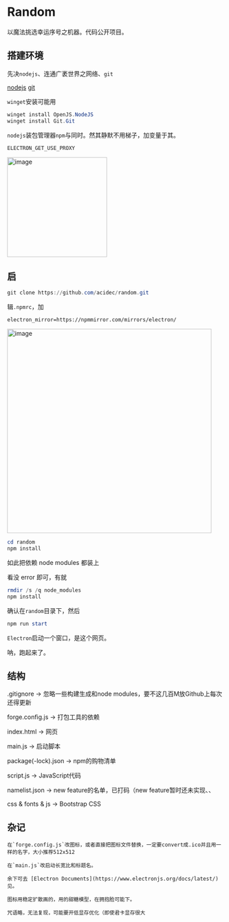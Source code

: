 # Random

以魔法挑选幸运序号之机器。代码公开项目。

## 搭建环境
先决`nodejs`、连通广袤世界之网络、`git`

[nodejs](https://nodejs.org/en)
[git](https://mirrors.bfsu.edu.cn/github-release/git-for-windows/git/LatestRelease/)

`winget`安装可能用
```powershell
winget install OpenJS.NodeJS
winget install Git.Git

```

`nodejs`装包管理器`npm`与同时。然其静默不用梯子，加变量于其。

```text
ELECTRON_GET_USE_PROXY
```
<img width="232" alt="image" src="https://github.com/acidec/random/assets/117443292/c80a85d0-7d4d-4a74-904a-4675b63a5508">

## 启
```powershell
git clone https://github.com/acidec/random.git
```
辑`.npmrc`，加

```
electron_mirror=https://npmmirror.com/mirrors/electron/
```
<img width="475" alt="image" src="https://github.com/acidec/random/assets/117443292/67f1ba1c-8350-442a-9a78-146989fa7ba2">


```powershell
cd random
npm install
```
如此把依赖 node modules 都装上

看没 error 即可，有就

```powershell
rmdir /s /q node_modules
npm install
```

确认在`random`目录下，然后

```powershell
npm run start
```

`Electron`启动一个窗口，是这个网页。

呐，跑起来了。

## 结构

.gitignore -> 忽略一些构建生成和node modules，要不这几百M放Github上每次还得更新

forge.config.js -> 打包工具的依赖

index.html -> 网页

main.js -> 启动脚本

package(-lock).json -> npm的购物清单

script.js -> JavaScript代码

namelist.json -> new feature的名单，已打码（new feature暂时还未实现、、

css & fonts & js -> Bootstrap CSS

## 杂记

    在`forge.config.js`改图标，或者直接把图标文件替换，一定要convert成.ico并且用一样的名字，大小推荐512x512

    在`main.js`改启动长宽比和标题名。

    余下可去 [Electron Documents](https://www.electronjs.org/docs/latest/) 见。

    图标用稳定扩散画的，用的甜糖模型，在拥抱脸可能下。

    咒语略，无法复现，可能要开低显存优化（即使君卡显存很大